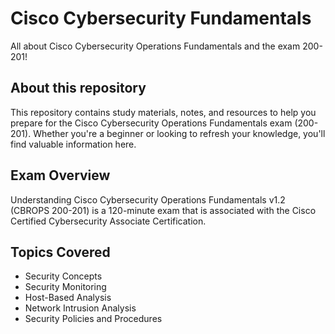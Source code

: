# Cisco Cybersecurity Fundamentals
All about Cisco Cybersecurity Operations Fundamentals and the exam 200-201!

## About this repository
This repository contains study materials, notes, and resources to help you prepare for the Cisco Cybersecurity Operations Fundamentals exam (200-201). Whether you're a beginner or looking to refresh your knowledge, you'll find valuable information here.

## Exam Overview
Understanding Cisco Cybersecurity Operations Fundamentals v1.2 (CBROPS 200-201) is a 120-minute exam that is associated with the Cisco Certified Cybersecurity Associate Certification.

## Topics Covered
- Security Concepts
- Security Monitoring
- Host-Based Analysis
- Network Intrusion Analysis
- Security Policies and Procedures